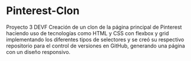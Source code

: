 # Pinterest-Clon
Proyecto 3 DEVF
Creación de un clon de la página principal de Pinterest haciendo uso de tecnologías como HTML y CSS con flexbox y grid implementando los diferentes tipos de selectores y se creó su respectivo repositorio para el control de versiones en GitHub, generando una página con un diseño responsivo.
